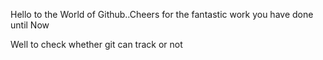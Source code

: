 Hello to the World of Github..Cheers for the fantastic work you have done until Now

Well to check whether git can track or not